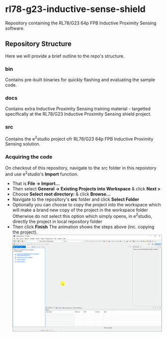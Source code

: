 # rl78-g23-inductive-sense-shield
Repository containing the RL78/G23 64p FPB Inductive Proximity Sensing software.

## Repository Structure
Here we will provide a brief outline to the repo's structure.

### bin
Contains pre-built binaries for quickly flashing and evaluating the sample code.

### docs
Contains extra Inductive Proximity Sensing training material - targetted specifically at the RL78/G23 Inductive Proximity Sensing shield project.

### src
Contains the e<sup>2</sup>studio project ofr RL78/G23 64p FPB Inductive Proximity Sensing solution.

### Acquiring the code
On checkout of this repository, navigate to the src folder in this repoistory and use e<sup>2</sup>studio's **Import** function.
- That is **File &rarr; Import...**
- Then select **General &rarr; Existing Projects into Workspace** & click **Next >**
- Choose **Select root directory:** & click **Browse...**
- Navigate to the repository's **src** folder and click **Select Folder**
- Optionally you can choose to copy the project into the workspace which will make a brand new copy of the project in the workspace folder\
Otherwise do not select this option which simply opens, in e<sup>2</sup>studio, directly the project in local repository folder
- Then click **Finish**
The animation shows the steps above (inc. copying the project).
[![Import Process](docs/img/project_import.gif)](docs/img/project_import.gif)
